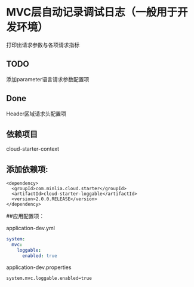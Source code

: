 # MVC层自动记录调试日志（一般用于开发环境）

打印出请求参数与各项请求指标  

## TODO  
添加parameter语言请求参数配置项  

## Done  
Header区域请求头配置项  

## 依赖项目  
cloud-starter-context  

## 添加依赖项:  
```pom
<dependency>
  <groupId>com.minlia.cloud.starter</groupId>
  <artifactId>cloud-starter-loggable</artifactId>
  <version>2.0.0.RELEASE</version>
</dependency>
```

##应用配置项：

application-dev.yml
```yaml
system:
  mvc:
    loggable:
      enabled: true
```

application-dev.properties

```properties
system.mvc.loggable.enabled=true
```